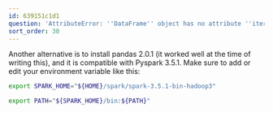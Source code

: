 ```yaml
---
id: 639151c1d1
question: 'AttributeError: ''DataFrame'' object has no attribute ''iteritems'''
sort_order: 30
---
```


Another alternative is to install pandas 2.0.1 (it worked well at the time of writing this), and it is compatible with Pyspark 3.5.1. Make sure to add or edit your environment variable like this:

```bash
export SPARK_HOME="${HOME}/spark/spark-3.5.1-bin-hadoop3"

export PATH="${SPARK_HOME}/bin:${PATH}"
```